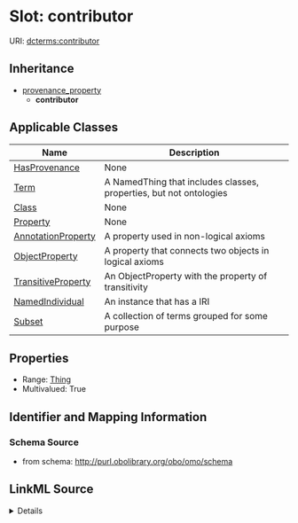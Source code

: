 # Slot: contributor

URI: [dcterms:contributor](http://purl.org/dc/terms/contributor)




## Inheritance

* [provenance_property](provenance_property.md)
    * **contributor**





## Applicable Classes

| Name | Description |
| --- | --- |
[HasProvenance](HasProvenance.md) | None
[Term](Term.md) | A NamedThing that includes classes, properties, but not ontologies
[Class](Class.md) | None
[Property](Property.md) | None
[AnnotationProperty](AnnotationProperty.md) | A property used in non-logical axioms
[ObjectProperty](ObjectProperty.md) | A property that connects two objects in logical axioms
[TransitiveProperty](TransitiveProperty.md) | An ObjectProperty with the property of transitivity
[NamedIndividual](NamedIndividual.md) | An instance that has a IRI
[Subset](Subset.md) | A collection of terms grouped for some purpose






## Properties

* Range: [Thing](Thing.md)
* Multivalued: True







## Identifier and Mapping Information







### Schema Source


* from schema: http://purl.obolibrary.org/obo/omo/schema




## LinkML Source

<details>
```yaml
name: contributor
from_schema: http://purl.obolibrary.org/obo/omo/schema
close_mappings:
- prov:wasAttributedTo
rank: 1000
is_a: provenance_property
slot_uri: dcterms:contributor
multivalued: true
alias: contributor
domain_of:
- HasProvenance
range: Thing

```
</details>
